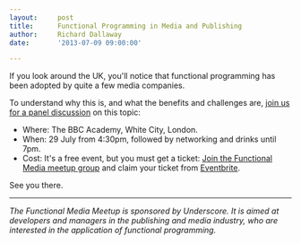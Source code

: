 ```yaml
---
layout:     post
title:      Functional Programming in Media and Publishing 
author:     Richard Dallaway
date:       '2013-07-09 09:00:00'

---
```


If you look around the UK, you'll notice that functional programming has been adopted by quite a few media companies.

To understand why this is, and what the benefits and challenges are, [join us for a panel discussion](http://www.meetup.com/Functional-Media/events/127416512/) on this topic:

* Where:  The BBC Academy, White City, London.
* When: 29 July from 4:30pm, followed by networking and drinks until 7pm.
* Cost:  It's a free event, but you must get a ticket: [Join the Functional Media meetup group](http://www.meetup.com/Functional-Media/events/127416512/) and claim your ticket from [Eventbrite](http://functionalprogramming.eventbrite.com/).

See you there.

---

_The Functional Media Meetup is sponsored by Underscore. It is aimed at developers and managers in the publishing and media industry, who are interested in the application of functional programming._

